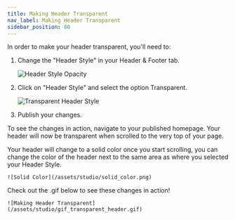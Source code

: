 ```yaml
---
title: Making Header Transparent
nav_label: Making Header Transparent
sidebar_position: 80
---
```


In order to make your header transparent, you'll need to:

1. Change the "Header Style" in your Header & Footer tab.

    ![Header Style Opacity](/assets/studio/style_1_edited.png)

2. Click on "Header Style" and select the option Transparent.

    ![Transparent Header Style](/assets/studio/header_style_options.png)

3. Publish your changes.

To see the changes in action, navigate to your published homepage. Your header will now be transparent when scrolled to
the very top of your page.

Your header will change to a solid color once you start scrolling, you can change the color of the header next to the
same area as where you selected your Header Style.

    ![Solid Color](/assets/studio/solid_color.png)

Check out the .gif below to see these changes in action!

    ![Making Header Transparent](/assets/studio/gif_transparent_header.gif) 

